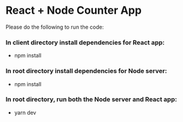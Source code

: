 # React + Node Counter App

Please do the following to run the code:

### In client directory install dependencies for React app:
* npm install


### In root directory install dependencies for Node server:
* npm install

### In root directory, run both the Node server and React app:
* yarn dev
